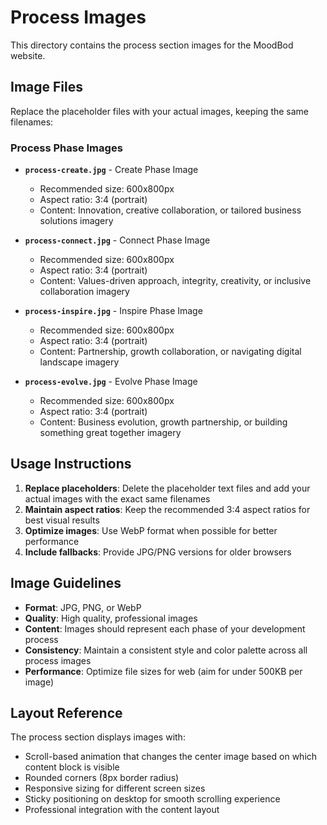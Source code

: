 # Process Images

This directory contains the process section images for the MoodBod website.

## Image Files

Replace the placeholder files with your actual images, keeping the same filenames:

### Process Phase Images

- **`process-create.jpg`** - Create Phase Image

  - Recommended size: 600x800px
  - Aspect ratio: 3:4 (portrait)
  - Content: Innovation, creative collaboration, or tailored business solutions imagery

- **`process-connect.jpg`** - Connect Phase Image

  - Recommended size: 600x800px
  - Aspect ratio: 3:4 (portrait)
  - Content: Values-driven approach, integrity, creativity, or inclusive collaboration imagery

- **`process-inspire.jpg`** - Inspire Phase Image

  - Recommended size: 600x800px
  - Aspect ratio: 3:4 (portrait)
  - Content: Partnership, growth collaboration, or navigating digital landscape imagery

- **`process-evolve.jpg`** - Evolve Phase Image
  - Recommended size: 600x800px
  - Aspect ratio: 3:4 (portrait)
  - Content: Business evolution, growth partnership, or building something great together imagery

## Usage Instructions

1. **Replace placeholders**: Delete the placeholder text files and add your actual images with the exact same filenames
2. **Maintain aspect ratios**: Keep the recommended 3:4 aspect ratios for best visual results
3. **Optimize images**: Use WebP format when possible for better performance
4. **Include fallbacks**: Provide JPG/PNG versions for older browsers

## Image Guidelines

- **Format**: JPG, PNG, or WebP
- **Quality**: High quality, professional images
- **Content**: Images should represent each phase of your development process
- **Consistency**: Maintain a consistent style and color palette across all process images
- **Performance**: Optimize file sizes for web (aim for under 500KB per image)

## Layout Reference

The process section displays images with:

- Scroll-based animation that changes the center image based on which content block is visible
- Rounded corners (8px border radius)
- Responsive sizing for different screen sizes
- Sticky positioning on desktop for smooth scrolling experience
- Professional integration with the content layout
